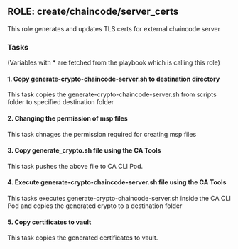 ## ROLE: create/chaincode/server_certs
This role generates and updates TLS certs for external chaincode server

### Tasks
(Variables with * are fetched from the playbook which is calling this role)
#### 1. Copy generate-crypto-chaincode-server.sh to destination directory
This task copies the generate-crypto-chaincode-server.sh from scripts folder to  specified destination folder

#### 2. Changing the permission of msp files
This task chnages the permission required for creating msp files

#### 3. Copy generate_crypto.sh file using the CA Tools
This task pushes the above file to CA CLI Pod.

#### 4. Execute generate-crypto-chaincode-server.sh file using the CA Tools 
This tasks executes generate-crypto-chaincode-server.sh inside the CA CLI Pod and copies the generated crypto to a destination folder

#### 5. Copy certificates to vault
This task copies the generated certificates to vault.
